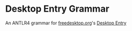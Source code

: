 # Desktop Entry Grammar

An ANTLR4 grammar for [freedesktop.org](https://freedesktop.org)'s [Desktop Entry](https://specifications.freedesktop.org/desktop-entry-spec/desktop-entry-spec-latest.html)
